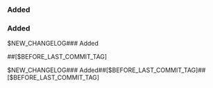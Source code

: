 ### Added

### Added

$NEW_CHANGELOG### Added

##[$BEFORE_LAST_COMMIT_TAG]

$NEW_CHANGELOG### Added##[$BEFORE_LAST_COMMIT_TAG]##[$BEFORE_LAST_COMMIT_TAG]
